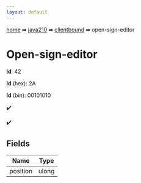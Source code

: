 ```yaml
---
layout: default
---
```


[home](/) ➡ [java210](/protocol/java210) ➡ [clientbound](/protocol/java210/clientbound) ➡ open-sign-editor

# Open-sign-editor

**Id**: 42

**Id** (hex): 2A

**Id** (bin): 00101010

✔️

✔️

## Fields

Name | Type
---|---
position | ulong

